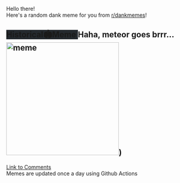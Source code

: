 Hello there! <br>Here's a random dank meme for you from [r/dankmemes](https://reddit.com/r/dankmemes)!<br>
## <span style="background-color: #24292e">Historical🏟Meme </span> Haha, meteor goes brrr...<br><img src="https://i.redd.it/0geku62mrwi51.jpg" alt="meme" width="300"/>)<br>
[Link to Comments](https://reddit.com/r/dankmemes/comments/ifkxr7/haha_meteor_goes_brrr/)<br>
Memes are updated once a day using Github Actions